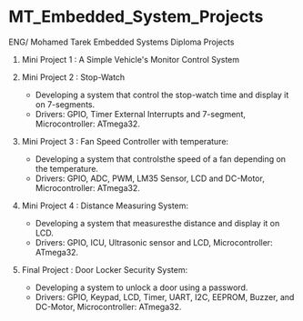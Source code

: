 # MT_Embedded_System_Projects

ENG/ Mohamed Tarek Embedded Systems Diploma Projects

1. Mini Project 1 : A Simple Vehicle's Monitor Control System

2. Mini Project 2 : Stop-Watch
   - Developing a system that control the stop-watch time and display it on 7-segments.
   - Drivers: GPIO, Timer External Interrupts and 7-segment, Microcontroller: ATmega32.

3. Mini Project 3 : Fan Speed Controller with temperature:
   - Developing a system that controlsthe speed of a fan depending on the temperature.
   - Drivers: GPIO, ADC, PWM, LM35 Sensor, LCD and DC-Motor, Microcontroller: ATmega32.

4. Mini Project 4 : Distance Measuring System:
   - Developing a system that measuresthe distance and display it on LCD.
   - Drivers: GPIO, ICU, Ultrasonic sensor and LCD, Microcontroller: ATmega32.

5. Final Project : Door Locker Security System:
   - Developing a system to unlock a door using a password.
   - Drivers: GPIO, Keypad, LCD, Timer, UART, I2C, EEPROM, Buzzer, and DC-Motor, Microcontroller: ATmega32.
